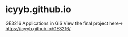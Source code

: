 # icyyb.github.io
GE3216 Applications in GIS
View the final project here-> https://icyyb.github.io/GE3216/
